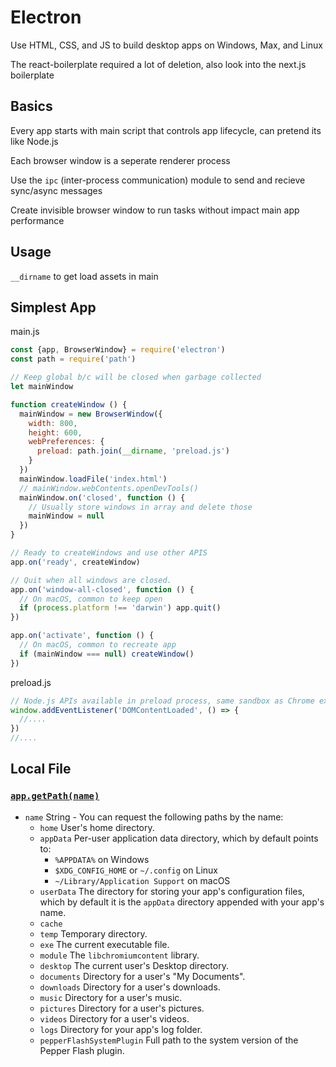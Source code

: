 # Electron

Use HTML, CSS, and JS to build desktop apps on Windows, Max, and Linux

The react-boilerplate required a lot of deletion, also look into the next.js boilerplate

## Basics

Every app starts with main script that controls app lifecycle, can pretend its like Node.js 

Each browser window is a seperate renderer process

Use the `ipc` (inter-process communication) module to send and recieve sync/async messages

Create invisible browser window to run tasks without impact main app performance

## Usage

`__dirname` to get load assets in main

## Simplest App

main.js

```javascript
const {app, BrowserWindow} = require('electron')
const path = require('path')

// Keep global b/c will be closed when garbage collected
let mainWindow

function createWindow () {
  mainWindow = new BrowserWindow({
    width: 800,
    height: 600,
    webPreferences: {
      preload: path.join(__dirname, 'preload.js')
    }
  })
  mainWindow.loadFile('index.html')
  // mainWindow.webContents.openDevTools()
  mainWindow.on('closed', function () {
    // Usually store windows in array and delete those
    mainWindow = null
  })
}

// Ready to createWindows and use other APIS
app.on('ready', createWindow)

// Quit when all windows are closed.
app.on('window-all-closed', function () {
  // On macOS, common to keep open
  if (process.platform !== 'darwin') app.quit()
})

app.on('activate', function () {
  // On macOS, common to recreate app
  if (mainWindow === null) createWindow()
})
```

preload.js

```javascript
// Node.js APIs available in preload process, same sandbox as Chrome extension
window.addEventListener('DOMContentLoaded', () => {
  //....
})
//....
```

## Local File

### [`app.getPath(name)`](https://electronjs.org/docs/api/app#appgetpathname)

- `name` String - You can request the following paths by the name:
  - `home` User's home directory.
  - `appData` Per-user application data directory, which by default points to:
    - `%APPDATA%` on Windows
    - `$XDG_CONFIG_HOME` or `~/.config` on Linux
    - `~/Library/Application Support` on macOS
  - `userData` The directory for storing your app's configuration files, which by default it is the `appData` directory appended with your app's name.
  - `cache`
  - `temp` Temporary directory.
  - `exe` The current executable file.
  - `module` The `libchromiumcontent` library.
  - `desktop` The current user's Desktop directory.
  - `documents` Directory for a user's "My Documents".
  - `downloads` Directory for a user's downloads.
  - `music` Directory for a user's music.
  - `pictures` Directory for a user's pictures.
  - `videos` Directory for a user's videos.
  - `logs` Directory for your app's log folder.
  - `pepperFlashSystemPlugin` Full path to the system version of the Pepper Flash plugin.